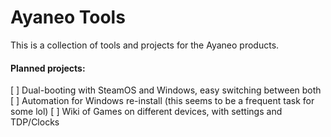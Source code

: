 # Ayaneo Tools

This is a collection of tools and projects for the Ayaneo products.

#### Planned projects:
[ ] Dual-booting with SteamOS and Windows, easy switching between both
[ ] Automation for Windows re-install (this seems to be a frequent task for some lol)
[ ] Wiki of Games on different devices, with settings and TDP/Clocks

